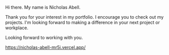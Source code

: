 Hi there. 
My name is Nicholas Abell.

Thank you for your interest in my portfolio. I encourage you to check out my projects. I'm looking forward to making a difference in your next project or workplace.

Looking forward to working with you.

https://nicholas-abell-mr5i.vercel.app/
